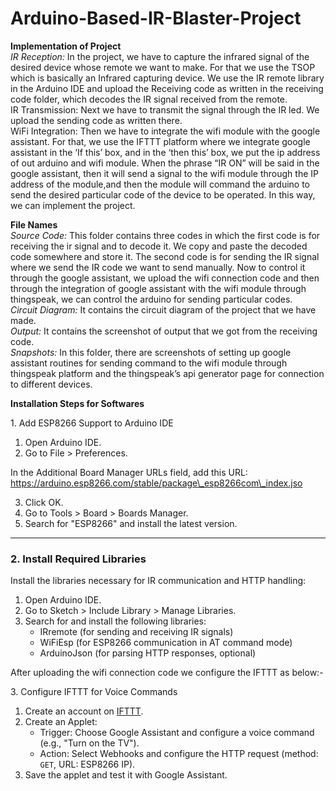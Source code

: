 # Arduino-Based-IR-Blaster-Project

**Implementation of Project**  
*IR Reception:* In the project, we have to  capture the infrared signal of the desired device whose remote we want to make. For that we use the TSOP which is basically an Infrared capturing device. We use the IR remote library in the Arduino IDE and upload the Receiving code as written in the receiving code folder, which decodes the IR signal received from the remote.   
IR Transmission: Next we have to transmit the signal through the IR led. We upload the sending code as written there.   
WiFi Integration: Then we have to integrate the wifi module with the google assistant. For that, we use the IFTTT platform where we integrate google assistant in the ‘If this’ box, and in the ‘then this’ box, we put the ip address of out arduino and wifi module. When the phrase “IR ON” will be said in the google assistant, then it will send a signal to the wifi module through the IP address of the module,and then the module will command the arduino to send the desired particular code of the device to be operated. In this way, we can implement the project.

**File Names**  
*Source Code:* This folder contains three codes in which the first code is for receiving the ir signal and to decode it. We copy and paste the decoded code somewhere and store it. The second code is for sending the IR signal where we send the IR code we want to send manually. Now to control it through the google assistant, we upload the wifi connection code and then through the integration of google assistant with the wifi module through thingspeak, we can control the arduino for sending particular codes.  
*Circuit Diagram:* It contains the circuit diagram of the project that we have made.  
*Output:* It contains the screenshot of output that we got from the receiving code.  
*Snapshots:* In this folder, there are screenshots of setting up google assistant routines for sending command to the wifi module through thingspeak platform and the thingspeak’s api generator page for connection to different devices.

**Installation Steps for Softwares**

1\. Add ESP8266 Support to Arduino IDE

1. Open Arduino IDE.  
2. Go to File \> Preferences.

In the Additional Board Manager URLs field, add this URL:  
 https://arduino.esp8266.com/stable/package\_esp8266com\_index.jso

3. Click OK.  
4. Go to Tools \> Board \> Boards Manager.  
5. Search for "ESP8266" and install the latest version.

---

### 2\. Install Required Libraries

Install the libraries necessary for IR communication and HTTP handling:

1. Open Arduino IDE.  
2. Go to Sketch \> Include Library \> Manage Libraries.  
3. Search for and install the following libraries:  
   * IRremote (for sending and receiving IR signals)  
   * WiFiEsp (for ESP8266 communication in AT command mode)  
   * ArduinoJson (for parsing HTTP responses, optional)

After uploading the wifi connection code we configure the IFTTT  as below:-

3\. Configure IFTTT for Voice Commands

1. Create an account on [IFTTT](https://ifttt.com/).  
2. Create an Applet:  
   * Trigger: Choose Google Assistant and configure a voice command (e.g., "Turn on the TV").  
   * Action: Select Webhooks and configure the HTTP request (method: `GET`, URL: ESP8266 IP).  
3. Save the applet and test it with Google Assistant.

   
